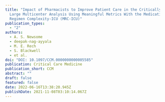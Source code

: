 ```yaml
---
title: "Impact of Pharmacists to Improve Patient Care in the Critically Ill: A
  Large Multicenter Analysis Using Meaningful Metrics With the Medication
  Regimen Complexity-ICU (MRC-ICU)"
publication_types:
  - "2"
authors:
  - A. S. Newsome
  - deepak-nag-ayyala
  - M. E. Rech
  - S. Blackwell
  - et al.
doi: "DOI: 10.1097/CCM.0000000000005585"
publication: Critical Care Medicine
publication_short: CCM
abstract: ""
draft: false
featured: false
date: 2022-06-16T13:38:20.945Z
publishDate: 2021-11-08T03:10:14.067Z
---
```

